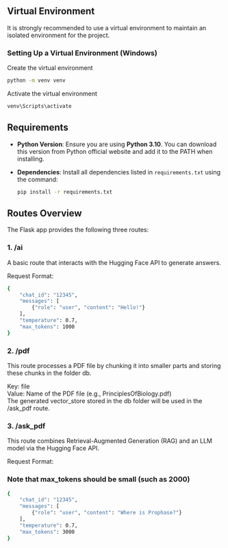 ## Virtual Environment
It is strongly recommended to use a virtual environment to maintain an isolated environment for the project.

### Setting Up a Virtual Environment (Windows)

Create the virtual environment
  ```bash
  python -m venv venv
  ```

 Activate the virtual environment
  ```bash
  venv\Scripts\activate
  ```

## Requirements

- **Python Version**: Ensure you are using **Python 3.10**. You can download this version from Python official website and add it to the PATH when installing.
- **Dependencies**: Install all dependencies listed in `requirements.txt` using the command:

  ```bash
  pip install -r requirements.txt
  ```
## Routes Overview
The Flask app provides the following three routes:

### 1. /ai
A basic route that interacts with the Hugging Face API to generate answers.

Request Format:
```bash
{
    "chat_id": "12345",
    "messages": [
        {"role": "user", "content": "Hello!"}
    ],
    "temperature": 0.7,
    "max_tokens": 1000
}
  ```
### 2. /pdf
This route processes a PDF file by chunking it into smaller parts and storing these chunks in the folder db.

Key: file
<br> Value: Name of the PDF file (e.g., PrinciplesOfBiology.pdf)
<br> The generated vector_store stored in the db folder will be used in the /ask_pdf route.

### 3. /ask_pdf
This route combines Retrieval-Augmented Generation (RAG) and an LLM model via the Hugging Face API.

Request Format:
### Note that max_tokens should be small (such as 2000)
```bash
{
    "chat_id": "12345",
    "messages": [
        {"role": "user", "content": "Where is Prophase?"}
    ],
    "temperature": 0.7,
    "max_tokens": 3000
}
```
